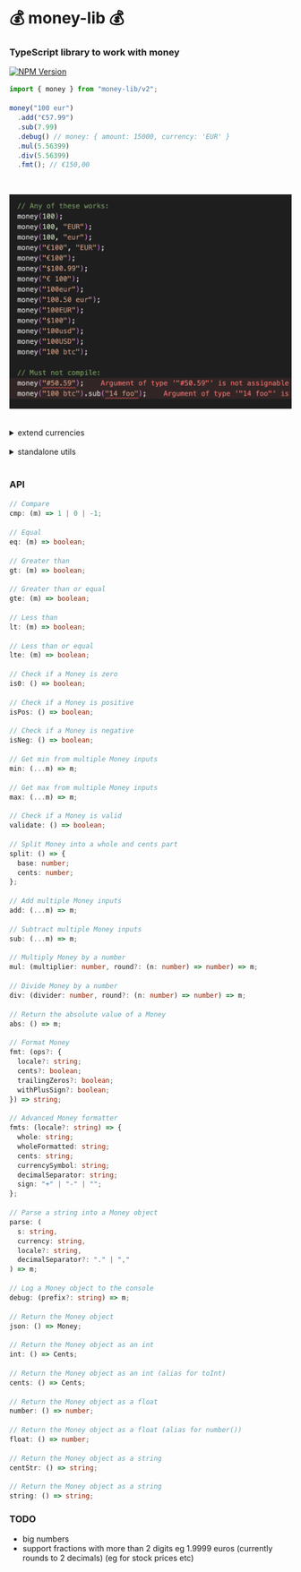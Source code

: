 # 💰 money-lib 💰

### TypeScript library to work with money

[![NPM Version](https://img.shields.io/npm/v/money-lib)](https://www.npmjs.com/package/money-lib)

```ts
import { money } from "money-lib/v2";

money("100 eur")
  .add("€57.99")
  .sub(7.99)
  .debug() // money: { amount: 15000, currency: 'EUR' }
  .mul(5.56399)
  .div(5.56399)
  .fmt(); // €150,00
```

<br/>
<p>
  <img src="docs/init.png" width="550" >
</p>
<br/>

<details>
  <summary>extend currencies</summary>

```ts
import { setupMoney } from "money-lib/v2";

const { money } = setupMoney({
  currencies: [
    {
      code: "SPOOKY" as const,
      symbol: "🎃" as const,
      scale: 5,
    },
  ],
  defaultCurrency: "EUR" as const,
  defaultRoundingMethod: "bankers",
});

// money("-10.61eur").fmt() - wont compile, unknown currency

money("🎃 -10.61").fmt(); // "-🎃10,61000"

money("0.15 spooky").fmt({ trailingZeros: false }); // "🎃0,15"
```

</details>
<br/>

<details>
  <summary>standalone utils</summary>

```ts
import * as money from "money-lib/utils";

const accountBalance = { amount: 12345699, currency: "EUR" };
const debitTransaction = money.fromFloat(1.99, "EUR");
const balanceAfterDebit = money.subtract(accountBalance, debitTransaction);
const interestRate = 0.12;
const finalBalance = money.add(
  balanceAfterDebit,
  money.multiply(balanceAfterDebit, interestRate)
);

console.log(money.format(finalBalance)); // €138.269,60
```

</details>
<br/>

### API

```ts
// Compare
cmp: (m) => 1 | 0 | -1;

// Equal
eq: (m) => boolean;

// Greater than
gt: (m) => boolean;

// Greater than or equal
gte: (m) => boolean;

// Less than
lt: (m) => boolean;

// Less than or equal
lte: (m) => boolean;

// Check if a Money is zero
is0: () => boolean;

// Check if a Money is positive
isPos: () => boolean;

// Check if a Money is negative
isNeg: () => boolean;

// Get min from multiple Money inputs
min: (...m) => m;

// Get max from multiple Money inputs
max: (...m) => m;

// Check if a Money is valid
validate: () => boolean;

// Split Money into a whole and cents part
split: () => {
  base: number;
  cents: number;
};

// Add multiple Money inputs
add: (...m) => m;

// Subtract multiple Money inputs
sub: (...m) => m;

// Multiply Money by a number
mul: (multiplier: number, round?: (n: number) => number) => m;

// Divide Money by a number
div: (divider: number, round?: (n: number) => number) => m;

// Return the absolute value of a Money
abs: () => m;

// Format Money
fmt: (ops?: {
  locale?: string;
  cents?: boolean;
  trailingZeros?: boolean;
  withPlusSign?: boolean;
}) => string;

// Advanced Money formatter
fmts: (locale?: string) => {
  whole: string;
  wholeFormatted: string;
  cents: string;
  currencySymbol: string;
  decimalSeparator: string;
  sign: "+" | "-" | "";
};

// Parse a string into a Money object
parse: (
  s: string,
  currency: string,
  locale?: string,
  decimalSeparator?: "." | ","
) => m;

// Log a Money object to the console
debug: (prefix?: string) => m;

// Return the Money object
json: () => Money;

// Return the Money object as an int
int: () => Cents;

// Return the Money object as an int (alias for toInt)
cents: () => Cents;

// Return the Money object as a float
number: () => number;

// Return the Money object as a float (alias for number())
float: () => number;

// Return the Money object as a string
centStr: () => string;

// Return the Money object as a string
string: () => string;
```

### TODO

- big numbers
- support fractions with more than 2 digits eg 1.9999 euros (currently rounds to 2 decimals) (eg for stock prices etc)
